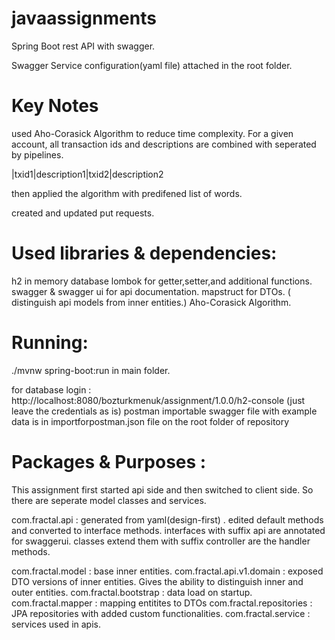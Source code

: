# javaassignments
Spring Boot rest API with swagger.

Swagger Service configuration(yaml file) attached in the root folder.

# Key Notes
used Aho-Corasick Algorithm to reduce time complexity. 
For a given account, all transaction ids and descriptions are combined with seperated by pipelines. 

|txid1|description1|txid2|description2

then applied the algorithm with predifened list of words. 

created and updated put requests. 

# Used libraries & dependencies: 

h2 in memory database
lombok for getter,setter,and additional functions. 
swagger & swagger ui for api documentation. 
mapstruct for DTOs. ( distinguish api models from inner entities.)
Aho-Corasick Algorithm. 

# Running:
./mvnw spring-boot:run in main folder.

for database login : http://localhost:8080/bozturkmenuk/assignment/1.0.0/h2-console (just leave the credentials as is)
postman importable swagger file with example data is in importforpostman.json file on the root folder of repository

# Packages & Purposes :
This assignment first started api side and then switched to client side. So there are seperate model classes and services. 


com.fractal.api : generated from yaml(design-first) . edited default methods and converted to interface methods. interfaces with suffix api are annotated for swaggerui. classes extend them with suffix controller are the handler methods. 

com.fractal.model : base inner entities. 
com.fractal.api.v1.domain : exposed DTO versions of inner entities. Gives the ability to distinguish inner and outer entities. 
com.fractal.bootstrap : data load on startup. 
com.fractal.mapper : mapping entitites to DTOs
com.fractal.repositories : JPA repositories with added custom functionalities.
com.fractal.service : services used in apis.
 


